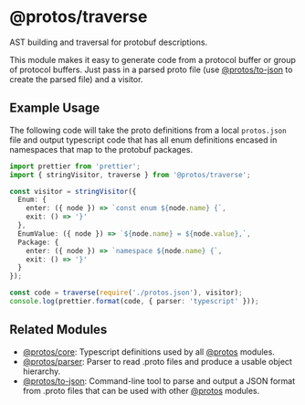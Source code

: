 # @protos/traverse

AST building and traversal for protobuf descriptions.

This module makes it easy to generate code from a protocol buffer or group of
protocol buffers. Just pass in a parsed proto file (use [@protos/to-json](https://www.npmjs.com/package/@protos/to-json) to create the parsed file) and a visitor.

## Example Usage

The following code will take the proto definitions from a local `protos.json` file
and output typescript code that has all enum definitions encased in namespaces that
map to the protobuf packages.

```typescript
import prettier from 'prettier';
import { stringVisitor, traverse } from '@protos/traverse';

const visitor = stringVisitor({
  Enum: {
    enter: ({ node }) => `const enum ${node.name} {`,
    exit: () => '}'
  },
  EnumValue: ({ node }) => `${node.name} = ${node.value},`,
  Package: {
    enter: ({ node }) => `namespace ${node.name} {`,
    exit: () => '}'
  }
});

const code = traverse(require('./protos.json'), visitor);
console.log(prettier.format(code, { parser: 'typescript' }));
```

## Related Modules

- [@protos/core](https://www.npmjs.com/package/@protos/core): Typescript definitions used by all [@protos](https://www.npmjs.com/org/protos) modules.
- [@protos/parser](https://www.npmjs.com/package/@protos/parser): Parser to read .proto files and produce a usable object hierarchy.
- [@protos/to-json](https://www.npmjs.com/package/@protos/to-json): Command-line tool to parse and output a JSON format from .proto files that can be used with other [@protos](https://www.npmjs.com/org/protos) modules.
